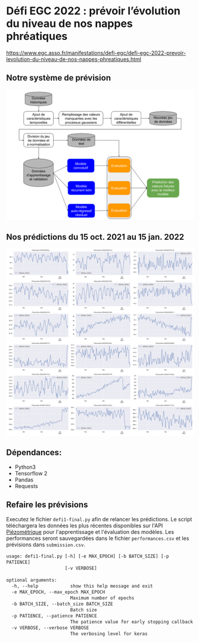# Défi EGC 2022 : prévoir l’évolution du niveau de nos nappes phréatiques

https://www.egc.asso.fr/manifestations/defi-egc/defi-egc-2022-prevoir-levolution-du-niveau-de-nos-nappes-phreatiques.html

## Notre système de prévision

![](./Images/schema-systeme.png)

## Nos prédictions du 15 oct. 2021 au 15 jan. 2022

![](./Images/forecasts.png)

## Dépendances:
- Python3
- Tensorflow 2
- Pandas
- Requests

## Refaire les prévisions
Executez le fichier `defi1-final.py` afin de relancer les prédictions. Le script téléchargera les données les plus récentes disponibles sur l'API [Piézométrique](https://hubeau.eaufrance.fr/page/api-piezometrie) pour l'apprentissage et l'évaluation des modèles. Les performances seront sauvegardées dans le fichier `performances.csv` et les prévisions dans `submission.csv`.


```
usage: defi1-final.py [-h] [-e MAX_EPOCH] [-b BATCH_SIZE] [-p PATIENCE]
                      [-v VERBOSE]

optional arguments:
  -h, --help            show this help message and exit
  -e MAX_EPOCH, --max_epoch MAX_EPOCH
                        Maximum number of epochs
  -b BATCH_SIZE, --batch_size BATCH_SIZE
                        Batch size
  -p PATIENCE, --patience PATIENCE
                        The patience value for early stopping callback
  -v VERBOSE, --verbose VERBOSE
                        The verbosing level for keras
```
